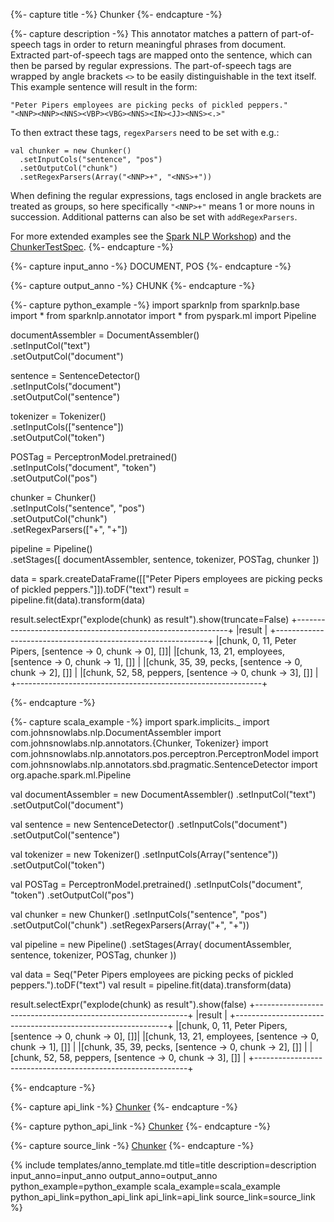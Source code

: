 {%- capture title -%}
Chunker
{%- endcapture -%}

{%- capture description -%}
This annotator matches a pattern of part-of-speech tags in order to return meaningful phrases from document.
Extracted part-of-speech tags are mapped onto the sentence, which can then be parsed by regular expressions.
The part-of-speech tags are wrapped by angle brackets `<>` to be easily distinguishable in the text itself.
This example sentence will result in the form:
```
"Peter Pipers employees are picking pecks of pickled peppers."
"<NNP><NNP><NNS><VBP><VBG><NNS><IN><JJ><NNS><.>"
```
To then extract these tags, `regexParsers` need to be set with e.g.:
```
val chunker = new Chunker()
  .setInputCols("sentence", "pos")
  .setOutputCol("chunk")
  .setRegexParsers(Array("<NNP>+", "<NNS>+"))
```
When defining the regular expressions, tags enclosed in angle brackets are treated as groups, so here specifically
`"<NNP>+"` means 1 or more nouns in succession. Additional patterns can also be set with `addRegexParsers`.

For more extended examples see the [Spark NLP Workshop](https://github.com/JohnSnowLabs/spark-nlp-workshop/blob/master/tutorials/Certification_Trainings/Public/3.SparkNLP_Pretrained_Models.ipynb))
and the  [ChunkerTestSpec](https://github.com/JohnSnowLabs/spark-nlp/blob/master/src/test/scala/com/johnsnowlabs/nlp/annotators/ChunkerTestSpec.scala).
{%- endcapture -%}

{%- capture input_anno -%}
DOCUMENT, POS
{%- endcapture -%}

{%- capture output_anno -%}
CHUNK
{%- endcapture -%}

{%- capture python_example -%}
import sparknlp
from sparknlp.base import *
from sparknlp.annotator import *
from pyspark.ml import Pipeline

documentAssembler = DocumentAssembler() \
    .setInputCol("text") \
    .setOutputCol("document")

sentence = SentenceDetector() \
    .setInputCols("document") \
    .setOutputCol("sentence")

tokenizer = Tokenizer() \
    .setInputCols(["sentence"]) \
    .setOutputCol("token")

POSTag = PerceptronModel.pretrained() \
    .setInputCols("document", "token") \
    .setOutputCol("pos")

chunker = Chunker() \
    .setInputCols("sentence", "pos") \
    .setOutputCol("chunk") \
    .setRegexParsers(["<NNP>+", "<NNS>+"])

pipeline = Pipeline() \
    .setStages([
      documentAssembler,
      sentence,
      tokenizer,
      POSTag,
      chunker
    ])

data = spark.createDataFrame([["Peter Pipers employees are picking pecks of pickled peppers."]]).toDF("text")
result = pipeline.fit(data).transform(data)

result.selectExpr("explode(chunk) as result").show(truncate=False)
+-------------------------------------------------------------+
|result                                                       |
+-------------------------------------------------------------+
|[chunk, 0, 11, Peter Pipers, [sentence -> 0, chunk -> 0], []]|
|[chunk, 13, 21, employees, [sentence -> 0, chunk -> 1], []]  |
|[chunk, 35, 39, pecks, [sentence -> 0, chunk -> 2], []]      |
|[chunk, 52, 58, peppers, [sentence -> 0, chunk -> 3], []]    |
+-------------------------------------------------------------+

{%- endcapture -%}

{%- capture scala_example -%}
import spark.implicits._
import com.johnsnowlabs.nlp.DocumentAssembler
import com.johnsnowlabs.nlp.annotators.{Chunker, Tokenizer}
import com.johnsnowlabs.nlp.annotators.pos.perceptron.PerceptronModel
import com.johnsnowlabs.nlp.annotators.sbd.pragmatic.SentenceDetector
import org.apache.spark.ml.Pipeline

val documentAssembler = new DocumentAssembler()
  .setInputCol("text")
  .setOutputCol("document")

val sentence = new SentenceDetector()
  .setInputCols("document")
  .setOutputCol("sentence")

val tokenizer = new Tokenizer()
  .setInputCols(Array("sentence"))
  .setOutputCol("token")

val POSTag = PerceptronModel.pretrained()
  .setInputCols("document", "token")
  .setOutputCol("pos")

val chunker = new Chunker()
  .setInputCols("sentence", "pos")
  .setOutputCol("chunk")
  .setRegexParsers(Array("<NNP>+", "<NNS>+"))

val pipeline = new Pipeline()
  .setStages(Array(
    documentAssembler,
    sentence,
    tokenizer,
    POSTag,
    chunker
  ))

val data = Seq("Peter Pipers employees are picking pecks of pickled peppers.").toDF("text")
val result = pipeline.fit(data).transform(data)

result.selectExpr("explode(chunk) as result").show(false)
+-------------------------------------------------------------+
|result                                                       |
+-------------------------------------------------------------+
|[chunk, 0, 11, Peter Pipers, [sentence -> 0, chunk -> 0], []]|
|[chunk, 13, 21, employees, [sentence -> 0, chunk -> 1], []]  |
|[chunk, 35, 39, pecks, [sentence -> 0, chunk -> 2], []]      |
|[chunk, 52, 58, peppers, [sentence -> 0, chunk -> 3], []]    |
+-------------------------------------------------------------+

{%- endcapture -%}

{%- capture api_link -%}
[Chunker](https://nlp.johnsnowlabs.com/api/com/johnsnowlabs/nlp/annotators/Chunker)
{%- endcapture -%}

{%- capture python_api_link -%}
[Chunker](https://nlp.johnsnowlabs.com/api/python/reference/autosummary/sparknlp.annotator.Chunker.html)
{%- endcapture -%}

{%- capture source_link -%}
[Chunker](https://github.com/JohnSnowLabs/spark-nlp/tree/master/src/main/scala/com/johnsnowlabs/nlp/annotators/Chunker.scala)
{%- endcapture -%}

{% include templates/anno_template.md
title=title
description=description
input_anno=input_anno
output_anno=output_anno
python_example=python_example
scala_example=scala_example
python_api_link=python_api_link
api_link=api_link
source_link=source_link
%}